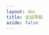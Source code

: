```yaml
---
layout: doc
title: 全站导航
aside: false
---
```


<script setup>
import DataList from '../.vitepress/theme/components/DataList.vue';
</script>

<DataList></DataList>
